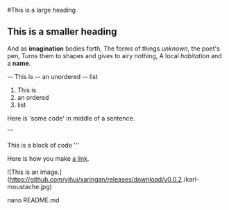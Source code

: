 #This is a large heading

## This is a smaller heading

And as **imagination** bodies forth,
The forms of things *unknown*, the poet's pen,
Turns them to shapes and gives to airy nothing,
A local *habitation* and a **name**.

-- This is
-- an unordered
-- list

1. This is
2. an ordered
3. list


Here is 'some code' in middle of a sentence.

'''

This is 
a block
of code
'''

Here is how you make [a link](https://www.wikipedia.ort/).

![This is an image.](https://github.com/yihui/xaringan/releases/download/v0.0.2
  /karl-moustache.jpg)

nano README.md
